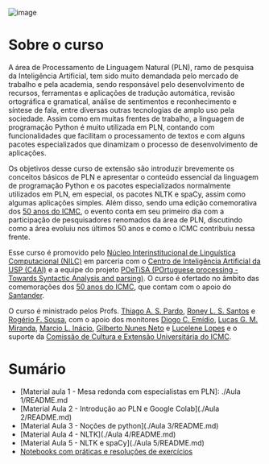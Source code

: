 ![image](https://i.imgur.com/qFpk3GW.png)


# Sobre o curso
A área de Processamento de Linguagem Natural (PLN), ramo de pesquisa da Inteligência Artificial, tem sido muito demandada pelo mercado de trabalho e pela academia, sendo responsável pelo desenvolvimento de recursos, ferramentas e aplicações de tradução automática, revisão ortográfica e gramatical, análise de sentimentos e reconhecimento e síntese de fala, entre diversas outras tecnologias de amplo uso pela sociedade. Assim como em muitas frentes de trabalho, a linguagem de programação Python é muito utilizada em PLN, contando com funcionalidades que facilitam o processamento de textos e com alguns pacotes especializados que dinamizam o processo de desenvolvimento de aplicações.

Os objetivos desse curso de extensão são introduzir brevemente os conceitos básicos de PLN e apresentar o conteúdo essencial da linguagem de programação Python e os pacotes especializados normalmente utilizados em PLN, em especial, os pacotes NLTK e spaCy, assim como algumas aplicações simples. Além disso, sendo uma edição comemorativa dos [50 anos do ICMC](https://50anos.icmc.usp.br/), o evento conta em seu primeiro dia com a participação de pesquisadores renomados da área de PLN, discutindo como a área evoluiu nos últimos 50 anos e como o ICMC contribuiu nessa frente.

Esse curso é promovido pelo [Núcleo Interinstitucional de Linguística Computacional (NILC)](http://www.nilc.icmc.usp.br/) em parceria com o [Centro de Inteligência Artificial da USP (C4AI)](http://c4ai.inova.usp.br/) e a equipe do projeto [POeTiSA (POrtuguese processing - Towards Syntactic Analysis and parsing)](https://sites.google.com/icmc.usp.br/poetisa). O curso é ofertado no âmbito das comemorações dos [50 anos do ICMC](https://50anos.icmc.usp.br/), que contam com o apoio do [Santander](https://www.santander.com.br/).

O curso é ministrado pelos Profs. [Thiago A. S. Pardo](http://lattes.cnpq.br/7078737101024368), [Roney L. S. Santos](http://lattes.cnpq.br/5238590321324566) e [Rogério F. Sousa](http://lattes.cnpq.br/9346694618502913), com o apoio dos monitores [Diogo C. Emídio](http://lattes.cnpq.br/4556390162383175), [Lucas G. M. Miranda](http://lattes.cnpq.br/7954522088194811), [Marcio L. Inácio](http://lattes.cnpq.br/0820108701007420), [Gilberto Nunes Neto](http://lattes.cnpq.br/2812971877366050) e [Lucelene Lopes](http://lattes.cnpq.br/3718075891395088) e o suporte da [Comissão de Cultura e Extensão Universitária do ICMC](https://www.icmc.usp.br/cultura-e-extensao).

# Sumário
   * [Material aula 1 - Mesa redonda com especialistas em PLN]: ./Aula 1/README.md
   * [Material Aula 2 - Introdução ao PLN e Google Colab](./Aula 2/README.md)
   * [Material Aula 3 - Noções de python](./Aula 3/README.md)
   * [Material Aula 4 - NLTK](./Aula 4/README.md)
   * [Material Aula 5 - NLTK e spaCy](./Aula 5/README.md)
   * [Notebooks com práticas e resoluções de exercícios](./Notebooks/README.md)
